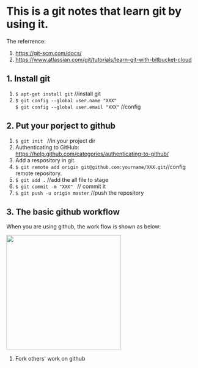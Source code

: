 #	This is a git notes that learn git by using it.
The referrence:
1. https://git-scm.com/docs/
2. https://www.atlassian.com/git/tutorials/learn-git-with-bitbucket-cloud

## 1. Install git
1. ```$ apt-get install git``` //install git
2. ```$ git config --global user.name "XXX"```<br/>
 ```$ git config --global user.email "XXX"``` //config
 
## 2. Put your porject to github
1. ```$ git init ``` //in your project dir 
2. Authenticating to GitHub: https://help.github.com/categories/authenticating-to-github/
3. Add a respository in git.
4. ```$ git remote add origin git@github.com:yourname/XXX.git```//config remote repository.
5. ```$ git add .``` //add the all file to stage
6. ```$ git commit -m "XXX" ``` // commit it
7. ```$ git push -u origin master``` //push the repository

## 3. The basic github workflow 
When you are using github, the work flow is shown as below:

<img src="./bg2015080501.png" width="300"/>

1. Fork others' work on github

